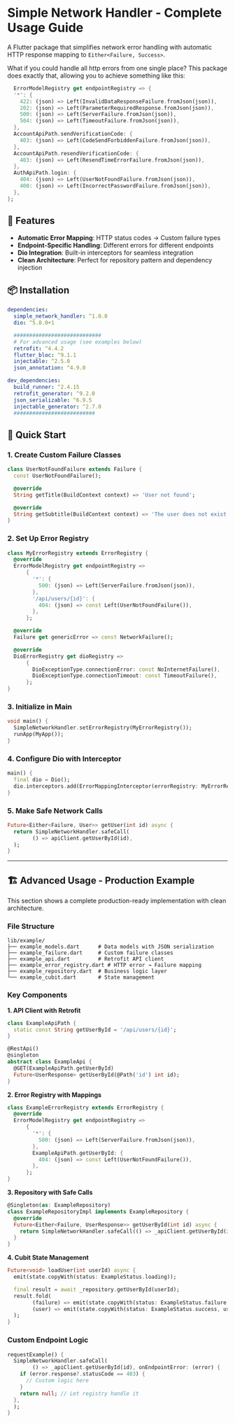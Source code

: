 # Simple Network Handler - Complete Usage Guide

A Flutter package that simplifies network error handling with automatic HTTP response mapping to
`Either<Failure, Success>`.

What if you could handle all http errors from one single place? This package does exactly that, allowing you to achieve something like this:
```dart
  ErrorModelRegistry get endpointRegistry => {
  '*': {
    422: (json) => Left(InvalidDataResponseFailure.fromJson(json)),
    202: (json) => Left(ParameterRequiredResponse.fromJson(json)),
    500: (json) => Left(ServerFailure.fromJson(json)),
    504: (json) => Left(TimeoutFailure.fromJson(json)),
  },
  AccountApiPath.sendVerificationCode: {
    403: (json) => Left(CodeSendForbiddenFailure.fromJson(json)),
  },
  AccountApiPath.resendVerificationCode: {
    403: (json) => Left(ResendTimeErrorFailure.fromJson(json)),
  },
  AuthApiPath.login: {
    404: (json) => Left(UserNotFoundFailure.fromJson(json)),
    400: (json) => Left(IncorrectPasswordFailure.fromJson(json)),
  },
};

```

## 🚀 Features

- **Automatic Error Mapping**: HTTP status codes → Custom failure types
- **Endpoint-Specific Handling**: Different errors for different endpoints
- **Dio Integration**: Built-in interceptors for seamless integration
- **Clean Architecture**: Perfect for repository pattern and dependency injection

## 📦 Installation

```yaml
dependencies:
  simple_network_handler: ^1.0.0
  dio: ^5.8.0+1

  ############################
  # For advanced usage (see examples below)
  retrofit: ^4.4.2
  flutter_bloc: ^9.1.1
  injectable: ^2.5.0
  json_annotation: ^4.9.0

dev_dependencies:
  build_runner: ^2.4.15
  retrofit_generator: ^9.2.0
  json_serializable: ^6.9.5
  injectable_generator: ^2.7.0
  ##########################
```

## 🚀 Quick Start

### 1. Create Custom Failure Classes

```dart
class UserNotFoundFailure extends Failure {
  const UserNotFoundFailure();

  @override
  String getTitle(BuildContext context) => 'User not found';

  @override
  String getSubtitle(BuildContext context) => 'The user does not exist.';
}
```

### 2. Set Up Error Registry

```dart
class MyErrorRegistry extends ErrorRegistry {
  @override
  ErrorModelRegistry get endpointRegistry =>
      {
        '*': {
          500: (json) => Left(ServerFailure.fromJson(json)),
        },
        '/api/users/{id}': {
          404: (json) => const Left(UserNotFoundFailure()),
        },
      };

  @override
  Failure get genericError => const NetworkFailure();

  @override
  DioErrorRegistry get dioRegistry =>
      {
        DioExceptionType.connectionError: const NoInternetFailure(),
        DioExceptionType.connectionTimeout: const TimeoutFailure(),
      };
}
```

### 3. Initialize in Main

```dart
void main() {
  SimpleNetworkHandler.setErrorRegistry(MyErrorRegistry());
  runApp(MyApp());
}
```

### 4. Configure Dio with Interceptor

```dart
main() {
  final dio = Dio();
  dio.interceptors.add(ErrorMappingInterceptor(errorRegistry: MyErrorRegistry()));
}
```

### 5. Make Safe Network Calls

```dart
Future<Either<Failure, User>> getUser(int id) async {
  return SimpleNetworkHandler.safeCall(
        () => apiClient.getUserById(id),
  );
}
```

---

## 🏗️ Advanced Usage - Production Example

This section shows a complete production-ready implementation with clean architecture.

### File Structure

```
lib/example/
├── example_models.dart      # Data models with JSON serialization
├── example_failure.dart     # Custom failure classes
├── example_api.dart         # Retrofit API client
├── example_error_registry.dart # HTTP error → Failure mapping
├── example_repository.dart  # Business logic layer
└── example_cubit.dart       # State management
```

### Key Components

**1. API Client with Retrofit**

```dart
class ExampleApiPath {
  static const String getUserById = '/api/users/{id}';
}

@RestApi()
@singleton
abstract class ExampleApi {
  @GET(ExampleApiPath.getUserById)
  Future<UserResponse> getUserById(@Path('id') int id);
}
```

**2. Error Registry with Mappings**

```dart
class ExampleErrorRegistry extends ErrorRegistry {
  @override
  ErrorModelRegistry get endpointRegistry =>
      {
        '*': {
          500: (json) => Left(ServerFailure.fromJson(json)),
        },
        ExampleApiPath.getUserById: {
          404: (json) => const Left(UserNotFoundFailure()),
        },
      };
}
```

**3. Repository with Safe Calls**

```dart
@Singleton(as: ExampleRepository)
class ExampleRepositoryImpl implements ExampleRepository {
  @override
  Future<Either<Failure, UserResponse>> getUserById(int id) async {
    return SimpleNetworkHandler.safeCall(() => _apiClient.getUserById(id));
  }
}
```

**4. Cubit State Management**

```dart
Future<void> loadUser(int userId) async {
  emit(state.copyWith(status: ExampleStatus.loading));

  final result = await _repository.getUserById(userId);
  result.fold(
        (failure) => emit(state.copyWith(status: ExampleStatus.failure, error: failure)),
        (user) => emit(state.copyWith(status: ExampleStatus.success, user: user)),
  );
}
```

### Custom Endpoint Logic

```dart
requestExample() {
  SimpleNetworkHandler.safeCall(
        () => _apiClient.getUserById(id), onEndpointError: (error) {
    if (error.response?.statusCode == 403) {
      // Custom logic here
    }
    return null; // Let registry handle it
  },
  );
}

```